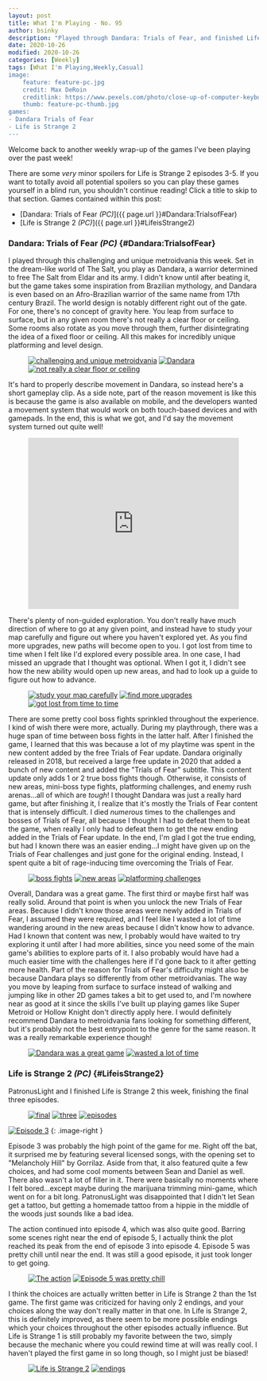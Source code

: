 ```yaml
---
layout: post
title: What I'm Playing - No. 95
author: bsinky
description: "Played through Dandara: Trials of Fear, and finished Life is Strange 2."
date: 2020-10-26
modified: 2020-10-26
categories: [Weekly]
tags: [What I'm Playing,Weekly,Casual]
image:
    feature: feature-pc.jpg
    credit: Max DeRoin
    creditlink: https://www.pexels.com/photo/close-up-of-computer-keyboard-249203/
    thumb: feature-pc-thumb.jpg
games:
- Dandara Trials of Fear
- Life is Strange 2
---
```


Welcome back to another weekly wrap-up of the games I've been playing over the
past week!

There are some *very* minor spoilers for Life is Strange 2 episodes 3-5. If you
want to totally avoid all potential spoilers so you can play these games
yourself in a blind run, you shouldn't continue reading! Click a title to skip
to that section. Games contained within this post:

 - [Dandara: Trials of Fear *(PC)*]({{ page.url }}#Dandara:TrialsofFear)
 - [Life is Strange 2 *(PC)*]({{ page.url }}#LifeisStrange2)

<!--more-->

### Dandara: Trials of Fear *(PC)*    {#Dandara:TrialsofFear}

I played through this challenging and unique metroidvania this week. Set in the
dream-like world of The Salt, you play as Dandara, a warrior determined to free
The Salt from Eldar and its army. I didn't know until after beating it, but the
game takes some inspiration from Brazilian mythology, and Dandara is even based
on an Afro-Brazilian warrior of the same name from 17th century Brazil. The
world design is notably different right out of the gate. For one, there's no
concept of gravity here. You leap from surface to surface, but in any given room
there's not really a clear floor or ceiling. Some rooms also rotate as you move
through them, further disintegrating the idea of a fixed floor or ceiling. All
this makes for incredibly unique platforming and level design.

<figure class="third">
    <a href="https://i.imgur.com/alLapH9.jpg"><img src="https://i.imgur.com/alLapH9m.jpg" alt="challenging and unique metroidvania"/></a>
    <a href="https://i.imgur.com/xSHYINq.jpg"><img src="https://i.imgur.com/xSHYINqm.jpg" alt="Dandara"/></a>
    <a href="https://i.imgur.com/ujtDP6r.jpg"><img src="https://i.imgur.com/ujtDP6rm.jpg" alt="not really a clear floor or ceiling"/></a>
</figure>

It's hard to properly describe movement in Dandara, so instead here's a short
gameplay clip. As a side note, part of the reason movement is like this is
because the game is also available on mobile, and the developers wanted a
movement system that would work on both touch-based devices and with gamepads.
In the end, this is what we got, and I'd say the movement system turned out
quite well!

<figure class="center">
    <div style='position:relative; padding-bottom:calc(70.80% + 44px)'>
        <iframe src='https://gfycat.com/ifr/energeticperfectbronco' frameborder='0' scrolling='no' width='100%' height='100%' style='position:absolute;top:0;left:0;' allowfullscreen></iframe>
    </div>
</figure>

There's plenty of non-guided exploration. You don't really have much direction
of where to go at any given point, and instead have to study your map carefully
and figure out where you haven't explored yet. As you find more upgrades, new
paths will become open to you. I got lost from time to time when I felt like I'd
explored every possible area. In one case, I had missed an upgrade that I
thought was optional. When I got it, I didn't see how the new ability would open
up new areas, and had to look up a guide to figure out how to advance.

<figure class="third">
    <a href="https://i.imgur.com/7Di1q4E.jpg"><img src="https://i.imgur.com/7Di1q4Em.jpg" alt="study your map carefully"/></a>
    <a href="https://i.imgur.com/mPiiWXx.jpg"><img src="https://i.imgur.com/mPiiWXxm.jpg" alt="find more upgrades"/></a>
    <a href="https://i.imgur.com/pYTE82y.jpg"><img src="https://i.imgur.com/pYTE82ym.jpg" alt="got lost from time to time"/></a>
</figure>

There are some pretty cool boss fights sprinkled throughout the experience. I
kind of wish there were more, actually. During my playthrough, there was a huge
span of time between boss fights in the latter half. After I finished the game,
I learned that this was because a lot of my playtime was spent in the new
content added by the free Trials of Fear update. Dandara originally released in
2018, but received a large free update in 2020 that added a bunch of new content
and added the "Trials of Fear" subtitle. This content update only adds 1 or 2
true boss fights though. Otherwise, it consists of new areas, mini-boss type
fights, platforming challenges, and enemy rush arenas...all of which are
*tough*! I thought Dandara was just a really hard game, but after finishing it,
I realize that it's mostly the Trials of Fear content that is intensely
difficult. I died *numerous* times to the challenges and bosses of Trials of
Fear, all because I thought I had to defeat them to beat the game, when really I
only had to defeat them to get the new ending added in the Trials of Fear
update. In the end, I'm glad I got the true ending, but had I known there was an
easier ending...I might have given up on the Trials of Fear challenges and just
gone for the original ending. Instead, I spent quite a bit of rage-inducing time
overcoming the Trials of Fear.

<figure class="third">
    <a href="https://i.imgur.com/Jo3dbKx.jpg"><img src="https://i.imgur.com/Jo3dbKxm.jpg" alt="boss fights"/></a>
    <a href="https://i.imgur.com/yuScf4D.jpg"><img src="https://i.imgur.com/yuScf4Dm.jpg" alt="new areas"/></a>
    <a href="https://i.imgur.com/quz5j2h.jpg"><img src="https://i.imgur.com/quz5j2hm.jpg" alt="platforming challenges"/></a>
</figure>

Overall, Dandara was a great game. The first third or maybe first half was
really solid. Around that point is when you unlock the new Trials of Fear areas.
Because I didn't know those areas were newly added in Trials of Fear, I assumed
they were required, and I feel like I wasted a lot of time wandering around in
the new areas because I didn't know how to advance. Had I known that content was
new, I probably would have waited to try exploring it until after I had more
abilities, since you need some of the main game's abilities to explore parts of
it. I also probably would have had a much easier time with the challenges here
if I'd gone back to it after getting more health. Part of the reason for Trials
of Fear's difficulty might also be because Dandara plays so differently from
other metroidvanias. The way you move by leaping from surface to surface instead
of walking and jumping like in other 2D games takes a bit to get used to, and
I'm nowhere near as good at it since the skills I've built up playing games like
Super Metroid or Hollow Knight don't directly apply here. I would definitely
recommend Dandara to metroidvania fans looking for something different, but it's
probably not the best entrypoint to the genre for the same reason. It was a
really remarkable experience though!

<figure class="half">
    <a href="https://i.imgur.com/4JA3tD3.jpg"><img src="https://i.imgur.com/4JA3tD3m.jpg" alt="Dandara was a great game"/></a>
    <a href="https://i.imgur.com/3BogyQk.jpg"><img src="https://i.imgur.com/3BogyQkm.jpg" alt="wasted a lot of time"/></a>
</figure>

### Life is Strange 2 *(PC)*    {#LifeisStrange2}

PatronusLight and I finished Life is Strange 2 this week, finishing the final three episodes.

<figure class="third">
    <a href="https://i.imgur.com/NAs0srx.jpg"><img src="https://i.imgur.com/NAs0srxm.jpg" alt="final"/></a>
    <a href="https://i.imgur.com/dyzPZQh.jpg"><img src="https://i.imgur.com/dyzPZQhm.jpg" alt="three"/></a>
    <a href="https://i.imgur.com/IYT1nJr.jpg"><img src="https://i.imgur.com/IYT1nJrm.jpg" alt="episodes"/></a>
</figure>

[![Episode 3](https://i.imgur.com/IigDshjm.jpg)](https://i.imgur.com/IigDshj.jpg)
{: .image-right }

Episode 3 was probably the high point of the game for me. Right off the bat, it
surprised me by featuring several licensed songs, with the opening set to
"Melancholy Hill" by Gorrilaz. Aside from that, it also featured quite a few
choices, and had some cool moments between Sean and Daniel as well. There also
wasn't a lot of filler in it. There were basically no moments where I felt
bored...except maybe during the marijuana trimming mini-game, which went on for
a bit long. PatronusLight was disappointed that I didn't let Sean get a tattoo,
but getting a homemade tattoo from a hippie in the middle of the woods just
sounds like a bad idea.

The action continued into episode 4, which was also quite good. Barring some
scenes right near the end of episode 5, I actually think the plot reached its
peak from the end of episode 3 into episode 4. Episode 5 was pretty chill until
near the end. It was still a good episode, it just took longer to get going.

<figure class="half">
    <a href="https://i.imgur.com/lKiXRBD.jpg"><img src="https://i.imgur.com/lKiXRBDm.jpg" alt="The action"/></a>
    <a href="https://i.imgur.com/KC2Wrfr.jpg"><img src="https://i.imgur.com/KC2Wrfrm.jpg" alt="Episode 5 was pretty chill"/></a>
</figure>

I think the choices are actually written better in Life is Strange 2 than the
1st game. The first game was criticized for having only 2 endings, and your
choices along the way don't really matter in that one. In Life is Strange 2,
this is definitely improved, as there seem to be more possible endings which
your choices throughout the other episodes actually influence. But Life is
Strange 1 is still probably my favorite between the two, simply because the
mechanic where you could rewind time at will was really cool. I haven't played
the first game in so long though, so I might just be biased!

<figure class="half">
    <a href="https://i.imgur.com/dhdd8VZ.jpg"><img src="https://i.imgur.com/dhdd8VZm.jpg" alt="Life is Strange 2"/></a>
    <a href="https://i.imgur.com/o1fT51T.jpg"><img src="https://i.imgur.com/o1fT51Tm.jpg" alt="endings"/></a>
</figure>

